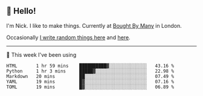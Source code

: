 ## 👋 Hello! 

I'm Nick. I like to make things. Currently at [Bought By Many](https://boughtbymany.com) in London.

Occasionally [I write random things here](https://nicksnell.com) and [here](https://twitter.com/nicksnell).

-------

🚀 This week I've been using

<!--START_SECTION:waka-->
```text
HTML       1 hr 59 mins    ██████████▓░░░░░░░░░░░░░░   43.16 % 
Python     1 hr 3 mins     █████▓░░░░░░░░░░░░░░░░░░░   22.98 % 
Markdown   20 mins         ██░░░░░░░░░░░░░░░░░░░░░░░   07.49 % 
YAML       19 mins         █▓░░░░░░░░░░░░░░░░░░░░░░░   07.16 % 
TOML       19 mins         █▓░░░░░░░░░░░░░░░░░░░░░░░   06.89 % 
```
<!--END_SECTION:waka-->
